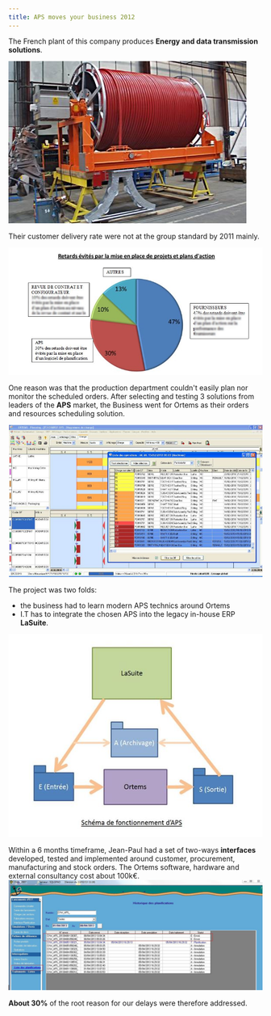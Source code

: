 ```yaml
---
title: APS moves your business 2012
---
```


The French plant of this company produces **Energy and data transmission solutions**.

![APS moves your business 2012](assets/img/mission/proj-4/DrumforReel.jpg)

Their customer delivery rate were not at the group standard by 2011 mainly.

![APS moves your business 2012](assets/img/mission/proj-4/RetardsEvites.jpg)

One reason was that the production department couldn't easily plan nor monitor the scheduled orders. After selecting and testing 3 solutions from leaders of the **APS** market, the Business went for Ortems as their orders and resources scheduling solution.

![APS moves your business 2012](assets/img/mission/proj-4/ORTEMS_APS.jpg)

The project was two folds:
* the business had to learn modern APS technics around Ortems
* I.T has to integrate the chosen APS into the legacy in-house ERP **LaSuite**.

![APS moves your business 2012](assets/img/mission/proj-4/APISchema.jpg)

Within a 6 months timeframe, Jean-Paul had a set of two-ways **interfaces** developed, tested and implemented around customer, procurement, manufacturing and stock orders. The Ortems software, hardware and external consultancy cost about 100k€.
![APS moves your business 2012](assets/img/mission/proj-4/APIScreenshot.jpg)

**About 30%** of the root reason for our delays were therefore addressed.
